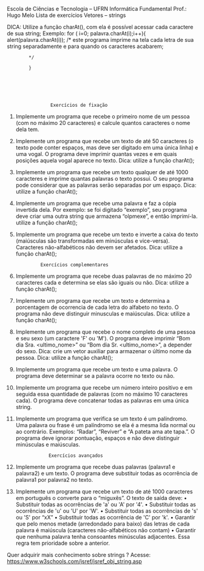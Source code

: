 Escola de Ciências e Tecnologia – UFRN
Informática Fundamental
Prof.: Hugo Melo
					Lista de exercícios
					Vetores – strings

DICA:  Utilize a função charAt(), com ela é possível acessar cada caractere de sua string;
	Exemplo: 
		for ( i=0; palavra.charAt(i);i++){
			alert(palavra.charAt(i));
			/*
				este programa imprime na tela cada letra de sua string separadamente 				e para quando os caracteres acabarem;

			*/
			
		    }



	


					Exercícios de fixação

1. Implemente um programa que recebe o primeiro nome de um pessoa (com
no máximo 20 caracteres) e calcule quantos caracteres o nome dela tem.
 


2. Implemente um programa que recebe um texto de até 50 caracteres (o texto
pode conter espaços, mas deve ser digitado em uma única linha) e uma
vogal. O programa deve imprimir quantas vezes e em quais posições
aquela vogal aparece no texto.
		Dica: utilize a função charAt();

3. Implemente um programa que recebe um texto qualquer de até 1000
caracteres e imprime quantas palavras o texto possui. O seu programa
pode considerar que as palavras serão separadas por um espaço.
		Dica: utilize a função charAt();
4. Implemente um programa que recebe uma palavra e faz a cópia invertida
dela. Por exemplo: se foi digitado “exemplo”, seu programa deve criar uma
outra string que armazena “olpmexe”, e então imprimí-la.
		utilize a função charAt();
5. Implemente um programa que recebe um texto e inverte a caixa do texto
(maiúsculas são transformadas em minúsculas e vice-versa). Caracteres
não-alfabéticos não devem ser afetados.
		Dica: utilize a função charAt();


				Exercícios complementares

6. Implemente um programa que recebe duas palavras de no máximo 20
caracteres cada e determina se elas são iguais ou não.
		Dica: utilize a função charAt();

7. Implemente um programa que recebe um texto e determina a porcentagem
de ocorrencia de cada letra do alfabeto no texto. O programa não deve
distinguir minusculas e maiúsculas.
		Dica: utilize a função charAt();

8. Implemente um programa que recebe o nome completo de uma pessoa e
seu sexo (um caractere 'F' ou 'M'). O programa deve imprimir “Bom dia Sra.
<ultimo_nome>” ou “Bom dia Sr. <ultimo_nome>”, a depender do sexo.
Dica: crie um vetor auxiliar para armazenar o último nome da pessoa.
		Dica: utilize a função charAt();

9. Implemente um programa que recebe um texto e uma palavra. O programa
deve determinar se a palavra ocorre no texto ou não.

10. Implemente um programa que recebe um número inteiro positivo e em
seguida essa quantidade de palavras (com no máximo 10 caracteres cada).
O programa deve concatenar todas as palavras em uma única string.

11. Implemente um programa que verifica se um texto é um palíndromo. Uma
palavra ou frase é um palíndromo se ela é a mesma lida normal ou ao
contrário. Exemplos: “Radar”, “Reviver” e “A pateta ama ate tapa.”. O
programa deve ignorar pontuação, espaços e não deve distinguir
minúsculas e maiúsculas.

					Exercícios avançados

12. Implemente um programa que recebe duas palavras (palavra1 e palavra2) e
um texto. O programa deve substituir todas as ocorrência de palavra1 por
palavra2 no texto.


13. Implemente um programa que recebe um texto de até 1000 caracteres em
português o converte para o “miguxês”. O texto de saída deve:
• Substituir todas as ocorrências de 'a' ou 'A' por '4'.
• Substituir todas as ocorrências de 'u' ou 'U' por 'W'.
• Substituir todas as ocorrências de 's' ou 'S' por “xX”
• Substituir todas as ocorrência de 'C' por 'k'.
• Garantir que pelo menos metade (arredondado para baixo) das letras de cada palavra
é maiúscula (caracteres não-alfabéticos não contam)
• Garantir que nenhuma palavra tenha consoantes minúsculas adjacentes. Essa regra
tem prioridade sobre a anterior.


Quer adquirir mais conhecimento sobre strings ?
	Acesse: https://www.w3schools.com/jsref/jsref_obj_string.asp
